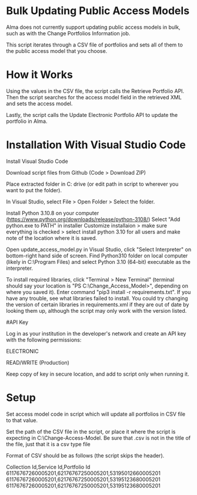 # Bulk Updating Public Access Models 

Alma does not currently support updating public access models in bulk, such as with the Change Portfolios Information job.

This script iterates through a CSV file of portfolios and sets all of them to the public access model that you choose.

# How it Works

Using the values in the CSV file, the script calls the Retrieve Portfolio API. Then the script searches for the access model field in the retrieved XML and sets the access model.

Lastly, the script calls the Update Electronic Portfolio API to update the portfolio in Alma. 

# Installation With Visual Studio Code

Install Visual Studio Code

Download script files from Github (Code > Download ZIP)

Place extracted folder in C: drive (or edit path in script to wherever you want to put the folder).

In Visual Studio, select File > Open Folder > Select the folder.

Install Python 3.10.8 on your computer (https://www.python.org/downloads/release/python-3108/)
Select "Add python.exe to PATH" in installer
Customize installaion > make sure everything is checked > select install python 3.10 for all users and make note of the location where it is saved.

Open update_access_model.py in Visual Studio, click "Select Interpreter" on bottom-right hand side of screen. Find Python310 folder on local computer (likely in C:\Program Files) and select Python 3.10 (64-bit) executable as the interpreter.

To install required libraries, click "Terminal > New Terminal" (terminal should say your location is "PS C:\Change_Access_Model>", depending on where you saved it). Enter command "pip3 install -r requirements.txt". If you have any trouble, see what libraries failed to install. You could try changing the version of certain libraries in requirements.xml if they are out of date by looking them up, although the script may only work with the version listed.

#API Key 

Log in as your institution in the developer's network and create an API key with the following permissions:

ELECTRONIC

READ/WRITE (Production)

Keep copy of key in secure location, and add to script only when running it.

# Setup

Set access model code in script which will update all portfolios in CSV file to that value.

Set the path of the CSV file in the script, or place it where the script is expecting in C:\Change-Access-Model. Be sure that .csv is not in the title of the file, just that it is a csv type file

Format of CSV should be as follows (the script skips the header). 

Collection Id,Service Id,Portfolio Id
61176767260005201,62176767250005201,53195012660005201
61176767260005201,62176767250005201,53195123680005201
61176767260005201,62176767250005201,53195123680005201
